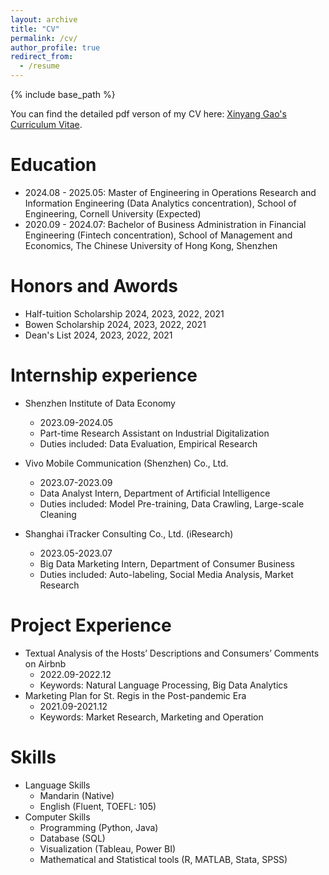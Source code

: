 ```yaml
---
layout: archive
title: "CV"
permalink: /cv/
author_profile: true
redirect_from:
  - /resume
---
```


{% include base_path %}

You can find the detailed pdf verson of my CV here: [Xinyang Gao's Curriculum Vitae](../assets/Xinyang_Gao_CV.pdf).

Education
======
* 2024.08 - 2025.05: Master of Engineering in Operations Research and Information Engineering (Data Analytics concentration), School of Engineering, Cornell University (Expected)
* 2020.09 - 2024.07: Bachelor of Business Administration in Financial Engineering (Fintech concentration), School of Management and Economics, The Chinese University of Hong Kong, Shenzhen

Honors and Awords
======
* Half-tuition Scholarship 2024, 2023, 2022, 2021
* Bowen Scholarship 2024, 2023, 2022, 2021
* Dean's List 2024, 2023, 2022, 2021

Internship experience
======
* Shenzhen Institute of Data Economy
  * 2023.09-2024.05
  * Part-time Research Assistant on Industrial Digitalization
  * Duties included: Data Evaluation, Empirical Research

* Vivo Mobile Communication (Shenzhen) Co., Ltd.
  * 2023.07-2023.09
  * Data Analyst Intern, Department of Artificial Intelligence 
  * Duties included: Model Pre-training, Data Crawling, Large-scale Cleaning

* Shanghai iTracker Consulting Co., Ltd. (iResearch) 
  * 2023.05-2023.07
  * Big Data Marketing Intern, Department of Consumer Business
  * Duties included: Auto-labeling, Social Media Analysis, Market Research

Project Experience
======
* Textual Analysis of the Hosts’ Descriptions and Consumers’ Comments on Airbnb
  * 2022.09-2022.12
  * Keywords: Natural Language Processing, Big Data Analytics
* Marketing Plan for St. Regis in the Post-pandemic Era
  * 2021.09-2021.12
  * Keywords: Market Research, Marketing and Operation

Skills
======
* Language Skills
  * Mandarin (Native)
  * English (Fluent, TOEFL: 105) 
* Computer Skills
  * Programming (Python, Java)
  * Database (SQL)
  * Visualization (Tableau, Power BI)
  * Mathematical and Statistical tools (R, MATLAB, Stata, SPSS) 

